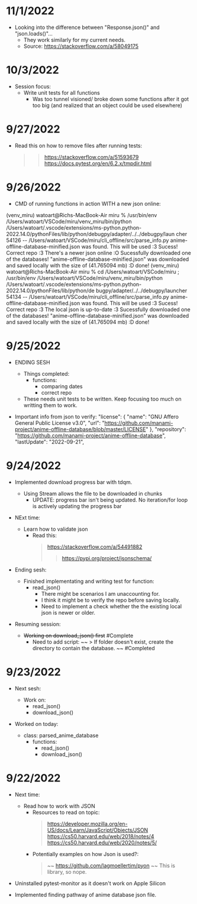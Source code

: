
# 11/1/2022

- Looking into the difference between "Response.json()" and "json.loads()"...
    - They work similarly for my current needs.
    - Source: https://stackoverflow.com/a/58049175


# 10/3/2022


- Session focus:
    - Write unit tests for all functions
        - Was too tunnel visioned/ broke down some functions after it got too big (and realized that an object could be used elsewhere)

# 9/27/2022

- Read this on how to remove files after running tests:
    >> https://stackoverflow.com/a/51593679
    >> https://docs.pytest.org/en/6.2.x/tmpdir.html

# 9/26/2022



- CMD of running functions in action WITH a new json online:

(venv_miru) watoart@Richs-MacBook-Air miru %  /usr/bin/env /Users/watoart/VSCode/miru/venv_miru/bin/python /Users/watoart/.vscode/extensions/ms-python.python-2022.14.0/pythonFiles/lib/python/debugpy/adapter/../../debugpy/laun
cher 54126 -- /Users/watoart/VSCode/miru/cli_offline/src/parse_info.py 
anime-offline-database-minified.json was found. This will be used :3
Sucess! Correct repo :3
There's a newer json online :O
Sucessfully downloaded one of the databases! "anime-offline-database-minified.json" was downloaded and saved locally with the size of (41.765094 mb) :D
done!
(venv_miru) watoart@Richs-MacBook-Air miru %  cd /Users/watoart/VSCode/miru ; /usr/bin/env /Users/watoart/VSCode/miru/venv_miru/bin/python /Users/watoart/.vscode/extensions/ms-python.python-2022.14.0/pythonFiles/lib/python/de
bugpy/adapter/../../debugpy/launcher 54134 -- /Users/watoart/VSCode/miru/cli_offline/src/parse_info.py 
anime-offline-database-minified.json was found. This will be used :3
Sucess! Correct repo :3
The local json is up-to-date :3
Sucessfully downloaded one of the databases! "anime-offline-database-minified.json" was downloaded and saved locally with the size of (41.765094 mb) :D
done!

# 9/25/2022

- ENDING SESH
    - Things completed:
        - functions: 
            - comparing dates
            - correct repo
    - These needs unit tests to be written. Keep focusing too much on writting them to work.

- Important info from json to verify:
    "license": {
        "name": "GNU Affero General Public License v3.0",
        "url": "https://github.com/manami-project/anime-offline-database/blob/master/LICENSE"
    },
    "repository": "https://github.com/manami-project/anime-offline-database",
    "lastUpdate": "2022-09-21",
# 9/24/2022

- Implemented download progress bar with tdqm.
    - Using Stream allows the file to be downloaded in chunks
        - UPDATE: progress bar isn't being updated. No iteration/for loop is actively updating the progress bar

- NExt time:
    - Learn how to validate json
        - Read this:
            > https://stackoverflow.com/a/54491882
            >> https://pypi.org/project/jsonschema/
- Ending sesh:
    - Finished implementating and writing test for function:
        - read_json()
            - There might be scenarios I am unaccounting for.
            - I think it might be to verify the repo before saving locally.
            - Need to implement a check whether the the existing local json  is newer or older.


- Resuming session:
    - ~~Working on download_json() first~~ #Complete
        - Need to add script:
            ~~ > If folder doesn't exist, create the directory to contain the database. ~~ #Completed
        

    

# 9/23/2022

- Next sesh:
    - Work on:
        - read_json()
        - download_json()
        

- Worked on today:
    - class: parsed_anime_database
        - functions:
            - read_json()
            - download_json()

# 9/22/2022

- Next time:
    - Read how to work with JSON
        - Resources to read on topic:
            > https://developer.mozilla.org/en-US/docs/Learn/JavaScript/Objects/JSON
            > https://cs50.harvard.edu/web/2018/notes/4
            > https://cs50.harvard.edu/web/2020/notes/5/
        - Potentially examples on how Json is used?:
            > ~~ https://github.com/lagmoellertim/pyon ~~ This is library, so nope.

- Uninstalled pytest-monitor as it doesn't work on Apple Silicon

- Implemented finding pathway of anime database json file.